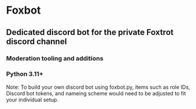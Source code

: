 # Foxbot
## Dedicated discord bot for the private Foxtrot discord channel 

### Moderation tooling and additions
### Python 3.11+

Note: To build your own discord bot using foxbot.py, items such as role IDs, Discord bot tokens, and nameing scheme would need to be adjusted to fit your individual setup. 